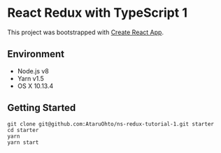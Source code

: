 # React Redux with TypeScript 1

This project was bootstrapped with [Create React App](https://github.com/facebookincubator/create-react-app).

## Environment

* Node.js v8
* Yarn v1.5
* OS X 10.13.4


## Getting Started

```
git clone git@github.com:AtaruOhto/ns-redux-tutorial-1.git starter
cd starter
yarn 
yarn start
```

